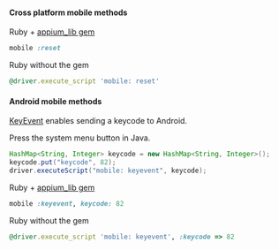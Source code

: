 #### Cross platform mobile methods


Ruby + [appium_lib gem](https://github.com/appium/ruby_lib)
```ruby
mobile :reset
```

Ruby without the gem
```ruby
@driver.execute_script 'mobile: reset'
```

#### Android mobile methods

[KeyEvent](http://developer.android.com/reference/android/view/KeyEvent.html) enables sending a keycode to Android.

Press the system menu button in Java.

```java
HashMap<String, Integer> keycode = new HashMap<String, Integer>();
keycode.put("keycode", 82);
driver.executeScript("mobile: keyevent", keycode);
```

Ruby + [appium_lib gem](https://github.com/appium/ruby_lib)

```ruby
mobile :keyevent, keycode: 82
```

Ruby without the gem
```ruby
@driver.execute_script 'mobile: keyevent', :keycode => 82
```
